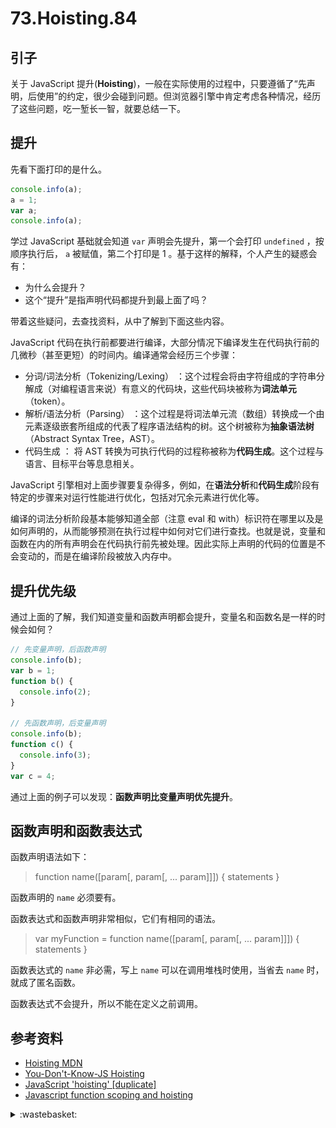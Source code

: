 # 73.Hoisting.84
## <a name="start"></a> 引子
关于 JavaScript 提升(**Hoisting**)，一般在实际使用的过程中，只要遵循了“先声明，后使用”的约定，很少会碰到问题。但浏览器引擎中肯定考虑各种情况，经历了这些问题，吃一堑长一智，就要总结一下。

## 提升
先看下面打印的是什么。
```javascript
console.info(a);
a = 1;
var a;
console.info(a);
```
学过 JavaScript 基础就会知道 `var` 声明会先提升，第一个会打印 `undefined` ，按顺序执行后， `a` 被赋值，第二个打印是 1 。基于这样的解释，个人产生的疑惑会有：
- 为什么会提升？
- 这个“提升”是指声明代码都提升到最上面了吗？

带着这些疑问，去查找资料，从中了解到下面这些内容。

JavaScript 代码在执行前都要进行编译，大部分情况下编译发生在代码执行前的几微秒（甚至更短）的时间内。编译通常会经历三个步骤：
- 分词/词法分析（Tokenizing/Lexing） ：这个过程会将由字符组成的字符串分解成（对编程语言来说）有意义的代码块，这些代码块被称为**词法单元**（token）。
- 解析/语法分析（Parsing） ：这个过程是将词法单元流（数组）转换成一个由元素逐级嵌套所组成的代表了程序语法结构的树。这个树被称为**抽象语法树**（Abstract Syntax Tree，AST）。
- 代码生成 ： 将 AST 转换为可执行代码的过程称被称为**代码生成**。这个过程与语言、目标平台等息息相关。

JavaScript 引擎相对上面步骤要复杂得多，例如，在**语法分析**和**代码生成**阶段有特定的步骤来对运行性能进行优化，包括对冗余元素进行优化等。

编译的词法分析阶段基本能够知道全部（注意 eval 和 with）标识符在哪里以及是如何声明的，从而能够预测在执行过程中如何对它们进行查找。也就是说，变量和函数在内的所有声明会在代码执行前先被处理。因此实际上声明的代码的位置是不会变动的，而是在编译阶段被放入内存中。

## 提升优先级
通过上面的了解，我们知道变量和函数声明都会提升，变量名和函数名是一样的时候会如何？
```javascript
// 先变量声明，后函数声明
console.info(b);
var b = 1;
function b() {
  console.info(2);
}

// 先函数声明，后变量声明
console.info(b);
function c() {
  console.info(3);
}
var c = 4;
```
通过上面的例子可以发现：**函数声明比变量声明优先提升**。

## 函数声明和函数表达式
函数声明语法如下：

> function name([param[, param[, ... param]]]) { statements }

函数声明的 `name` 必须要有。

函数表达式和函数声明非常相似，它们有相同的语法。

> var myFunction = function name([param[, param[, ... param]]]) { statements }

函数表达式的 `name` 非必需，写上 `name` 可以在调用堆栈时使用，当省去 `name` 时，就成了匿名函数。

函数表达式不会提升，所以不能在定义之前调用。



## <a name="reference"></a> 参考资料
- [Hoisting MDN][url-aiticle-1]
- [You-Don't-Know-JS Hoisting][url-aiticle-2]
- [JavaScript 'hoisting' [duplicate]][url-stack-1]
- [Javascript function scoping and hoisting][url-stack-2]


[url-base]:https://xxholic.github.io/segment

[url-aiticle-1]:https://developer.mozilla.org/en-US/docs/Glossary/Hoisting
[url-aiticle-2]:https://github.com/getify/You-Dont-Know-JS/blob/1st-ed/scope%20&%20closures/ch4.md
[url-stack-1]:https://stackoverflow.com/questions/15311158/javascript-hoisting
[url-stack-2]:https://stackoverflow.com/questions/7506844/javascript-function-scoping-and-hoisting

[url-local-test]:https://xxholic.github.io/segment

<details>
<summary>:wastebasket:</summary>

看的出来是哪个奥特曼么？

![73-poster][url-local-poster]

</details>

[url-local-poster]:../images/73/poster.jpg
